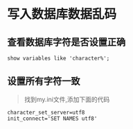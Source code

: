 # 写入数据库数据乱码

## 查看数据库字符是否设置正确

```
show variables like 'character%';
```

## 设置所有字符一致

> 找到my.ini文件,添加下面的代码

```
character_set_server=utf8 
init_connect='SET NAMES utf8'
```